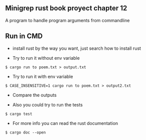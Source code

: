 ## Minigrep rust book proyect chapter 12 
A program to handle program arguments from commandline 

## Run in CMD 

- install rust by the way you want, just search how to install rust


- Try to run it without env variable 

```
$ cargo run to poem.txt > output.txt
```

- Try to run it with env variable

```
$ CASE_INSENSITIVE=1 cargo run to poem.txt > output2.txt
```

- Compare the outputs 

- Also you could try to run the tests 

```
$ cargo test
```

- For more info you can read the rust documentation 
```
$ cargo doc --open
```

